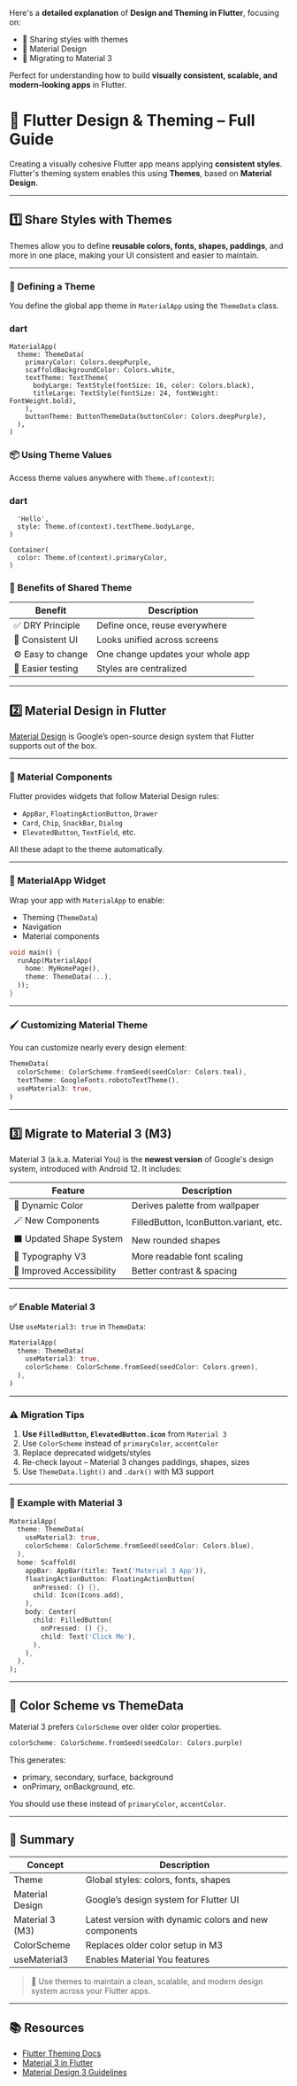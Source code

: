 Here's a **detailed explanation** of **Design and Theming in Flutter**, focusing on:

* 🌈 Sharing styles with themes
* 🎨 Material Design
* 🔁 Migrating to Material 3

Perfect for understanding how to build **visually consistent, scalable, and modern-looking apps** in Flutter.




# 🎨 Flutter Design & Theming – Full Guide

Creating a visually cohesive Flutter app means applying **consistent styles**. Flutter's theming system enables this using **Themes**, based on **Material Design**.

---

## 1️⃣ Share Styles with Themes

Themes allow you to define **reusable colors, fonts, shapes, paddings**, and more in one place, making your UI consistent and easier to maintain.

---

### 🔧 Defining a Theme

You define the global app theme in `MaterialApp` using the `ThemeData` class.

### dart
```
MaterialApp(
  theme: ThemeData(
    primaryColor: Colors.deepPurple,
    scaffoldBackgroundColor: Colors.white,
    textTheme: TextTheme(
      bodyLarge: TextStyle(fontSize: 16, color: Colors.black),
      titleLarge: TextStyle(fontSize: 24, fontWeight: FontWeight.bold),
    ),
    buttonTheme: ButtonThemeData(buttonColor: Colors.deepPurple),
  ),
)
```



### 📦 Using Theme Values

Access theme values anywhere with `Theme.of(context)`:

### dart
```Text(
  'Hello',
  style: Theme.of(context).textTheme.bodyLarge,
)

Container(
  color: Theme.of(context).primaryColor,
)
```


### 🎯 Benefits of Shared Theme

| Benefit           | Description                       |
| ----------------- | --------------------------------- |
| ✅ DRY Principle   | Define once, reuse everywhere     |
| 🎨 Consistent UI  | Looks unified across screens      |
| ⚙️ Easy to change | One change updates your whole app |
| 🧪 Easier testing | Styles are centralized            |

---

## 2️⃣ Material Design in Flutter

[Material Design](https://m3.material.io/) is Google’s open-source design system that Flutter supports out of the box.

---

### 🧱 Material Components

Flutter provides widgets that follow Material Design rules:

* `AppBar`, `FloatingActionButton`, `Drawer`
* `Card`, `Chip`, `SnackBar`, `Dialog`
* `ElevatedButton`, `TextField`, etc.

All these adapt to the theme automatically.

---

### 🧩 MaterialApp Widget

Wrap your app with `MaterialApp` to enable:

* Theming (`ThemeData`)
* Navigation
* Material components

```dart
void main() {
  runApp(MaterialApp(
    home: MyHomePage(),
    theme: ThemeData(...),
  ));
}
```

---

### 🖌️ Customizing Material Theme

You can customize nearly every design element:

```dart
ThemeData(
  colorScheme: ColorScheme.fromSeed(seedColor: Colors.teal),
  textTheme: GoogleFonts.robotoTextTheme(),
  useMaterial3: true,
)
```

---

## 3️⃣ Migrate to Material 3 (M3)

Material 3 (a.k.a. Material You) is the **newest version** of Google's design system, introduced with Android 12. It includes:

| Feature                   | Description                            |
| ------------------------- | -------------------------------------- |
| 🎨 Dynamic Color          | Derives palette from wallpaper         |
| 🪄 New Components         | FilledButton, IconButton.variant, etc. |
| ⬛ Updated Shape System    | New rounded shapes                     |
| 💬 Typography V3          | More readable font scaling             |
| 🎯 Improved Accessibility | Better contrast & spacing              |

---

### ✅ Enable Material 3

Use `useMaterial3: true` in `ThemeData`:

```dart
MaterialApp(
  theme: ThemeData(
    useMaterial3: true,
    colorScheme: ColorScheme.fromSeed(seedColor: Colors.green),
  ),
)
```

---

### ⚠️ Migration Tips

1. **Use `FilledButton`, `ElevatedButton.icon`** from `Material 3`
2. Use `ColorScheme` instead of `primaryColor`, `accentColor`
3. Replace deprecated widgets/styles
4. Re-check layout – Material 3 changes paddings, shapes, sizes
5. Use `ThemeData.light()` and `.dark()` with M3 support

---

### 🌈 Example with Material 3

```dart
MaterialApp(
  theme: ThemeData(
    useMaterial3: true,
    colorScheme: ColorScheme.fromSeed(seedColor: Colors.blue),
  ),
  home: Scaffold(
    appBar: AppBar(title: Text('Material 3 App')),
    floatingActionButton: FloatingActionButton(
      onPressed: () {},
      child: Icon(Icons.add),
    ),
    body: Center(
      child: FilledButton(
        onPressed: () {},
        child: Text('Click Me'),
      ),
    ),
  ),
);
```

---

## 🔄 Color Scheme vs ThemeData

Material 3 prefers `ColorScheme` over older color properties.

```dart
colorScheme: ColorScheme.fromSeed(seedColor: Colors.purple)
```

This generates:

* primary, secondary, surface, background
* onPrimary, onBackground, etc.

You should use these instead of `primaryColor`, `accentColor`.

---

## 🧠 Summary

| Concept         | Description                                           |
| --------------- | ----------------------------------------------------- |
| Theme           | Global styles: colors, fonts, shapes                  |
| Material Design | Google’s design system for Flutter UI                 |
| Material 3 (M3) | Latest version with dynamic colors and new components |
| ColorScheme     | Replaces older color setup in M3                      |
| useMaterial3    | Enables Material You features                         |

> 🎯 Use themes to maintain a clean, scalable, and modern design system across your Flutter apps.

---

## 📚 Resources

* [Flutter Theming Docs](https://docs.flutter.dev/cookbook/design/themes)
* [Material 3 in Flutter](https://docs.flutter.dev/ui/design/material3)
* [Material Design 3 Guidelines](https://m3.material.io/)

 
